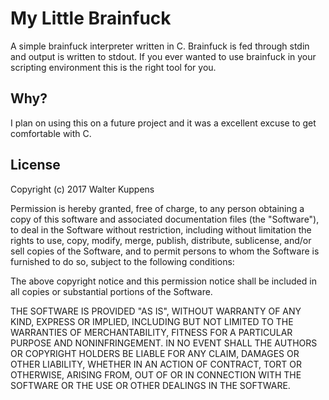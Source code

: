 # My Little Brainfuck

A simple brainfuck interpreter written in C. Brainfuck is fed through stdin and
output is written to stdout. If you ever wanted to use brainfuck in your
scripting environment this is the right tool for you.

## Why?

I plan on using this on a future project and it was a excellent excuse to get
comfortable with C.

## License

Copyright (c) 2017 Walter Kuppens

Permission is hereby granted, free of charge, to any person obtaining a copy
of this software and associated documentation files (the "Software"), to deal
in the Software without restriction, including without limitation the rights
to use, copy, modify, merge, publish, distribute, sublicense, and/or sell
copies of the Software, and to permit persons to whom the Software is
furnished to do so, subject to the following conditions:

The above copyright notice and this permission notice shall be included in all
copies or substantial portions of the Software.

THE SOFTWARE IS PROVIDED "AS IS", WITHOUT WARRANTY OF ANY KIND, EXPRESS OR
IMPLIED, INCLUDING BUT NOT LIMITED TO THE WARRANTIES OF MERCHANTABILITY,
FITNESS FOR A PARTICULAR PURPOSE AND NONINFRINGEMENT. IN NO EVENT SHALL THE
AUTHORS OR COPYRIGHT HOLDERS BE LIABLE FOR ANY CLAIM, DAMAGES OR OTHER
LIABILITY, WHETHER IN AN ACTION OF CONTRACT, TORT OR OTHERWISE, ARISING FROM,
OUT OF OR IN CONNECTION WITH THE SOFTWARE OR THE USE OR OTHER DEALINGS IN THE
SOFTWARE.
